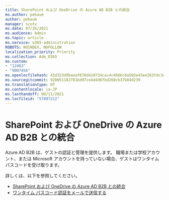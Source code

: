 ```yaml
---
title: SharePoint および OneDrive の Azure AD B2B との統合
ms.author: pebaum
author: pebaum
manager: scotv
ms.date: 07/26/2021
ms.audience: Admin
ms.topic: article
ms.service: o365-administration
ROBOTS: NOINDEX, NOFOLLOW
localization_priority: Priority
ms.collection: Adm_O365
ms.custom:
- "12463"
- "9007456"
ms.openlocfilehash: 43d323d9baeaf676de19734cac4c4666c6a502e43ee263fdc3ed037567472208
ms.sourcegitcommit: 920051182781bd97ce4d4d6fbd268cb37b84d239
ms.translationtype: HT
ms.contentlocale: ja-JP
ms.lasthandoff: 08/11/2021
ms.locfileid: "57897212"
---
```

# <a name="sharepoint-and-onedrive-integration-with-azure-ad-b2b"></a>SharePoint および OneDrive の Azure AD B2B との統合

Azure AD B2B は、ゲストの認証と管理を提供します。 職場または学校アカウント、または Microsoft アカウントを持っていない場合、ゲストはワンタイム パスコードを受け取ります。

詳しくは、以下を参照してください。 

- [SharePoint および OneDrive の Azure AD B2B との統合](https://docs.microsoft.com/sharepoint/sharepoint-azureb2b-integration)
- [ワンタイム パスコード認証をメールで送信する](https://docs.microsoft.com/azure/active-directory/external-identities/one-time-passcode)

